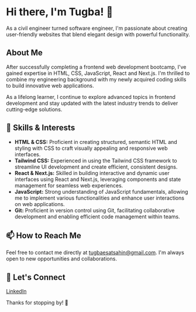 # Hi there, I'm Tugba! 👋

As a civil engineer turned software engineer, I'm passionate about creating user-friendly websites that blend elegant design with powerful functionality.

## About Me
After successfully completing a frontend web development bootcamp, I've gained expertise in HTML, CSS, JavaScript, React and Next.js. I'm thrilled to combine my engineering background with my newly acquired coding skills to build innovative web applications.

As a lifelong learner, I continue to explore advanced topics in frontend development and stay updated with the latest industry trends to deliver cutting-edge solutions.

## 🎯 Skills & Interests
- **HTML & CSS:** Proficient in creating structured, semantic HTML and styling with CSS to craft visually appealing and responsive web interfaces.
- **Tailwind CSS:** Experienced in using the Tailwind CSS framework to streamline UI development and create efficient, consistent designs.
- **React & Next.js:** Skilled in building interactive and dynamic user interfaces using React and Next.js, leveraging components and state management for seamless web experiences.
- **JavaScript:** Strong understanding of JavaScript fundamentals, allowing me to implement various functionalities and enhance user interactions on web applications.
- **Git:** Proficient in version control using Git, facilitating collaborative development and enabling efficient code management within teams.

## 📫 How to Reach Me

Feel free to contact me directly at [tugbaesatsahin@gmail.com](mailto:tugbaesatsahin@gmail.com). I'm always open to new opportunities and collaborations.

## 🤝 Let's Connect

[LinkedIn](https://www.linkedin.com/in/tugbaesat/)

Thanks for stopping by! 🙏

